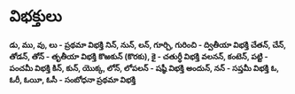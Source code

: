 # విభక్తులు 

**డు, ము, వు, లు -  ప్రథమా విభక్తి**
**నిన్, నున్, లన్, గూర్చి, గురించి - ద్వితీయా విభక్తి**
**చేతన్, చేన్, తోడన్, తోన్ - తృతీయా విభక్తి**
**కొఱకున్ (కొరకు), కై - చతుర్ధీ విభక్తి** 
**వలనన్, కంటెన్, పట్టి - పంచమీ విభక్తి** 
**కిన్, కున్, యొక్క, లోన్, లోపలన్ - షష్ఠీ విభక్తి** 
**అందున్, నన్ - సప్తమీ విభక్తి** 
**ఓ, ఓరీ, ఓయీ, ఓసీ - సంబోధనా ప్రథమా విభక్తి**
